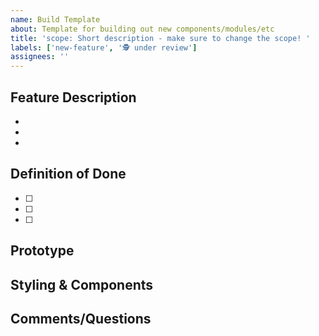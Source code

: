 ```yaml
---
name: Build Template
about: Template for building out new components/modules/etc
title: 'scope: Short description - make sure to change the scope! '
labels: ['new-feature', '🕵️ under review']
assignees: ''
---
```


## Feature Description

-
-
-

## Definition of Done

- [ ]
- [ ]
- [ ]

## Prototype

## Styling & Components

## Comments/Questions
